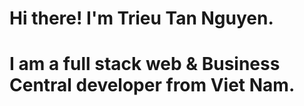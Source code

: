 ﻿# Hi there! I'm Trieu Tan Nguyen.
 # I am a full stack web & Business Central developer from Viet Nam.



